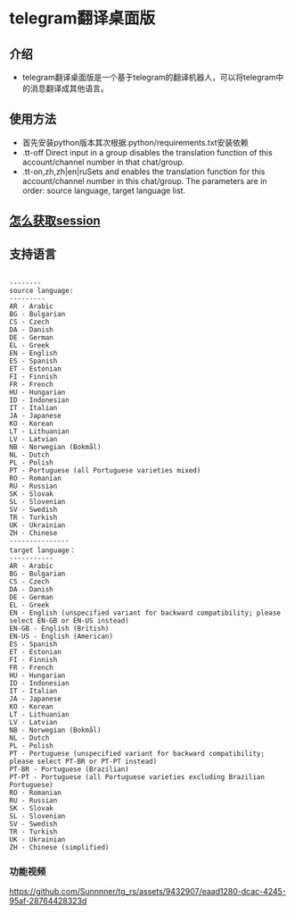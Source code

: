 # telegram翻译桌面版
## 介绍
- telegram翻译桌面版是一个基于telegram的翻译机器人，可以将telegram中的消息翻译成其他语言。

## 使用方法
- 首先安装python版本其次根据.python/requirements.txt安装依赖
- .tt-off Direct input in a group disables the translation function of this account/channel number in that chat/group.
- .tt-on,zh,zh|en|ruSets and enables the translation function for this account/channel number in this chat/group. The parameters are in order: source language, target language list.

## [怎么获取session](https://hub.docker.com/repository/docker/whitek/tg_translate/general)


## 支持语言
``` text

--------
source language:
---------
AR - Arabic
BG - Bulgarian
CS - Czech
DA - Danish
DE - German
EL - Greek
EN - English
ES - Spanish
ET - Estonian
FI - Finnish
FR - French
HU - Hungarian
ID - Indonesian
IT - Italian
JA - Japanese
KO - Korean
LT - Lithuanian
LV - Latvian
NB - Norwegian (Bokmål)
NL - Dutch
PL - Polish
PT - Portuguese (all Portuguese varieties mixed)
RO - Romanian
RU - Russian
SK - Slovak
SL - Slovenian
SV - Swedish
TR - Turkish
UK - Ukrainian
ZH - Chinese
---------------
target language：
-----------
AR - Arabic
BG - Bulgarian
CS - Czech
DA - Danish
DE - German
EL - Greek
EN - English (unspecified variant for backward compatibility; please select EN-GB or EN-US instead)
EN-GB - English (British)
EN-US - English (American)
ES - Spanish
ET - Estonian
FI - Finnish
FR - French
HU - Hungarian
ID - Indonesian
IT - Italian
JA - Japanese
KO - Korean
LT - Lithuanian
LV - Latvian
NB - Norwegian (Bokmål)
NL - Dutch
PL - Polish
PT - Portuguese (unspecified variant for backward compatibility; please select PT-BR or PT-PT instead)
PT-BR - Portuguese (Brazilian)
PT-PT - Portuguese (all Portuguese varieties excluding Brazilian Portuguese)
RO - Romanian
RU - Russian
SK - Slovak
SL - Slovenian
SV - Swedish
TR - Turkish
UK - Ukrainian
ZH - Chinese (simplified)
```

### 功能视频


https://github.com/Sunnnner/tg_rs/assets/9432907/eaad1280-dcac-4245-95af-28764428323d


